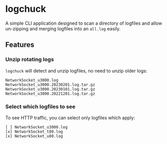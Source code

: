 # logchuck

A simple CLI application designed to scan a directory of logfiles and allow un-zipping and merging logfiles into an `all.log` easily.

## Features

### Unzip rotating logs

`logchuck` will detect and unzip logfiles, no need to unzip older logs:

```
NetworkSocket_u3000.log
NetworkSocket_u3000.20230201.log.tar.gz
NetworkSocket_u3000.20230101.log.tar.gz
NetworkSocket_u3000.20221201.log.tar.gz
```

### Select which logfiles to see

To see HTTP traffic, you can select only logfiles which apply:

```
[ ] NetworkSocket_u3000.log
[x] NetworkSocket_t80.log
[x] NetworkSocket_u80.log
```
